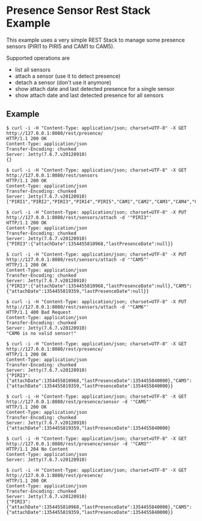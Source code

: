 # Presence Sensor Rest Stack Example #

This example uses a very simple REST Stack to manage some presence sensors 
(PIRI1 to PIRI5 and CAM1 to CAM5).

Supported operations are
* list all sensors
* attach a sensor (use it to detect presence)
* detach a sensor (don't use it anymore)
* show attach date and last detected presence for a single sensor
* show attach date and last detected presence for all sensors


## Example ##

	$ curl -i -H "Content-Type: application/json; charset=UTF-8" -X GET http://127.0.0.1:8080/rest/presence/
	HTTP/1.1 200 OK
	Content-Type: application/json
	Transfer-Encoding: chunked
	Server: Jetty(7.6.7.v20120910)
	{}
	
	$ curl -i -H "Content-Type: application/json; charset=UTF-8" -X GET http://127.0.0.1:8080/rest/sensors
	HTTP/1.1 200 OK
	Content-Type: application/json
	Transfer-Encoding: chunked
	Server: Jetty(7.6.7.v20120910)
	["PIRI1","PIRI2","PIRI3","PIRI4","PIRI5","CAM1","CAM2","CAM3","CAM4","CAM5"]
	
	$ curl -i -H "Content-Type: application/json; charset=UTF-8" -X PUT http://127.0.0.1:8080/rest/sensors/attach -d '"PIRI3"'
	HTTP/1.1 200 OK
	Content-Type: application/json
	Transfer-Encoding: chunked
	Server: Jetty(7.6.7.v20120910)
	{"PIRI3":{"attachDate":1354455810968,"lastPresenceDate":null}}
	
	$ curl -i -H "Content-Type: application/json; charset=UTF-8" -X PUT http://127.0.0.1:8080/rest/sensors/attach -d '"CAM5"'
	HTTP/1.1 200 OK
	Content-Type: application/json
	Transfer-Encoding: chunked
	Server: Jetty(7.6.7.v20120910)
	{"PIRI3":{"attachDate":1354455810968,"lastPresenceDate":null},"CAM5":{"attachDate":1354455819359,"lastPresenceDate":null}}
	
	$ curl -i -H "Content-Type: application/json; charset=UTF-8" -X PUT http://127.0.0.1:8080/rest/sensors/attach -d '"CAM6"'
	HTTP/1.1 400 Bad Request
	Content-Type: application/json
	Transfer-Encoding: chunked
	Server: Jetty(7.6.7.v20120910)
	"CAM6 is no valid sensor!"
	
	$ curl -i -H "Content-Type: application/json; charset=UTF-8" -X GET http://127.0.0.1:8080/rest/presence/
	HTTP/1.1 200 OK
	Content-Type: application/json
	Transfer-Encoding: chunked
	Server: Jetty(7.6.7.v20120910)
	{"PIRI3":{"attachDate":1354455810968,"lastPresenceDate":1354455840000},"CAM5":{"attachDate":1354455819359,"lastPresenceDate":1354455840000}}
	
	$ curl -i -H "Content-Type: application/json; charset=UTF-8" -X GET http://127.0.0.1:8080/rest/presence/sensor -d '"CAM5"'
	HTTP/1.1 200 OK
	Content-Type: application/json
	Transfer-Encoding: chunked
	Server: Jetty(7.6.7.v20120910)
	{"attachDate":1354455819359,"lastPresenceDate":1354455840000}
	
	$ curl -i -H "Content-Type: application/json; charset=UTF-8" -X GET http://127.0.0.1:8080/rest/presence/sensor -d '"CAM3"'
	HTTP/1.1 204 No Content
	Content-Type: application/json
	Server: Jetty(7.6.7.v20120910)
	
	$ curl -i -H "Content-Type: application/json; charset=UTF-8" -X GET http://127.0.0.1:8080/rest/presence/
	HTTP/1.1 200 OK
	Content-Type: application/json
	Transfer-Encoding: chunked
	Server: Jetty(7.6.7.v20120910)
	{"PIRI3":{"attachDate":1354455810968,"lastPresenceDate":1354455840000},"CAM5":{"attachDate":1354455819359,"lastPresenceDate":1354455840000}}


